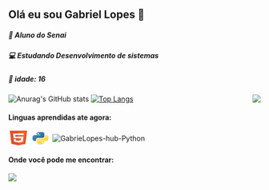 ## Olá eu sou Gabriel Lopes 👋

##### 🌱 Aluno do Senai
##### 💻 Estudando Desenvolvimento de sistemas
##### 🎈 idade: 16

![Anurag's GitHub stats](https://github-readme-stats.vercel.app/api?username=gabrielopes-hub&show_icons=true&theme=algolia)
[![Top Langs](https://github-readme-stats.vercel.app/api/top-langs/?username=gabrielopes-hub&layout=compact&theme=algolia)](https://github.com/gabrielopes-hub/github-readme-stats)
<img align="right" height="200" src="https://i.gifer.com/WnES.gif" />
#### Linguas aprendidas ate agora:
<div>
  <img align="center" alt="GabrieLopes-hub-HTML" height="30" width="40" src="https://raw.githubusercontent.com/devicons/devicon/master/icons/html5/html5-original.svg">
  <img align="center" alt="GabrieLopes-hub-Python" height="30" width="40" src="https://raw.githubusercontent.com/devicons/devicon/master/icons/python/python-original.svg">
  <img align="center" alt="GabrieLopes-hub-Python" height="30" width="40" src="https://cdn.jsdelivr.net/gh/devicons/devicon@latest/icons/arduino/arduino-plain-wordmark.svg" />
</div>

#### Onde você pode me encontrar:
<div>
  <a href = "mailto:gabrielopes.20195@gmail.com"><img src="https://img.shields.io/badge/-Gmail-%23333?style=for-the-badge&logo=gmail&logoColor=white" target="_blank"></a>
</div> 

